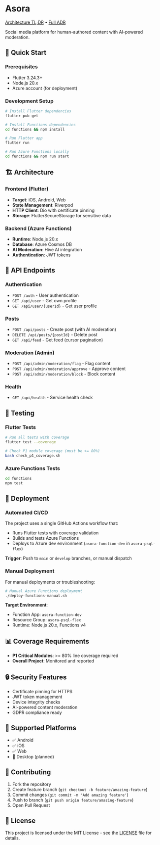# Asora

[Architecture TL;DR](docs/ADR_001_TLDR.md) • [Full ADR](docs/adr_001_overall_architecture_roadmap.md)

Social media platform for human-authored content with AI-powered moderation.

## 🚀 Quick Start

### Prerequisites
- Flutter 3.24.3+
- Node.js 20.x
- Azure account (for deployment)

### Development Setup

```bash
# Install Flutter dependencies
flutter pub get

# Install Functions dependencies
cd functions && npm install

# Run Flutter app
flutter run

# Run Azure Functions locally
cd functions && npm run start
```

## 🏗️ Architecture

### Frontend (Flutter)
- **Target**: iOS, Android, Web
- **State Management**: Riverpod
- **HTTP Client**: Dio with certificate pinning
- **Storage**: FlutterSecureStorage for sensitive data

### Backend (Azure Functions)
- **Runtime**: Node.js 20.x
- **Database**: Azure Cosmos DB
- **AI Moderation**: Hive AI integration
- **Authentication**: JWT tokens

## 📡 API Endpoints

### Authentication
- `POST /auth` - User authentication
- `GET /api/user` - Get own profile
- `GET /api/user/{userId}` - Get user profile

### Posts
- `POST /api/posts` - Create post (with AI moderation)
- `DELETE /api/posts/{postId}` - Delete post
- `GET /api/feed` - Get feed (cursor pagination)

### Moderation (Admin)
- `POST /api/admin/moderation/flag` - Flag content
- `POST /api/admin/moderation/approve` - Approve content
- `POST /api/admin/moderation/block` - Block content

### Health
- `GET /api/health` - Service health check

## 🧪 Testing

### Flutter Tests
```bash
# Run all tests with coverage
flutter test --coverage

# Check P1 module coverage (must be >= 80%)
bash check_p1_coverage.sh
```

### Azure Functions Tests
```bash
cd functions
npm test
```

## 🚀 Deployment

### Automated CI/CD
The project uses a single GitHub Actions workflow that:
- Runs Flutter tests with coverage validation
- Builds and tests Azure Functions
- Deploys to Azure dev environment (`asora-function-dev` in `asora-psql-flex`)

**Trigger**: Push to `main` or `develop` branches, or manual dispatch

### Manual Deployment
For manual deployments or troubleshooting:
```bash
# Manual Azure Functions deployment
./deploy-functions-manual.sh
```

**Target Environment**:
- Function App: `asora-function-dev`
- Resource Group: `asora-psql-flex`
- Runtime: Node.js 20.x, Functions v4

## 📊 Coverage Requirements
- **P1 Critical Modules**: >= 80% line coverage required
- **Overall Project**: Monitored and reported

## 🔒 Security Features
- Certificate pinning for HTTPS
- JWT token management
- Device integrity checks
- AI-powered content moderation
- GDPR compliance ready

## 📱 Supported Platforms
- ✅ Android
- ✅ iOS  
- ✅ Web
- 🔄 Desktop (planned)

## 🤝 Contributing

1. Fork the repository
2. Create feature branch (`git checkout -b feature/amazing-feature`)
3. Commit changes (`git commit -m 'Add amazing feature'`)
4. Push to branch (`git push origin feature/amazing-feature`)
5. Open Pull Request

## 📄 License

This project is licensed under the MIT License - see the [LICENSE](LICENSE) file for details.
